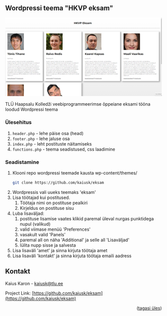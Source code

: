 <!-- Wordpressi teema "HKVP eksam"-->
## Wordpressi teema "HKVP eksam"
<p id="top"></p>

![](screenshot.png)

TLÜ Haapsalu Kolledži veebiprogrammeerimse õppeiane eksami tööna loodud Wordpressi teema

### Ülesehitus

1. `header.php` - lehe päise osa (head)   
2. `footer.php` - lehe jaluse osa 
5. `index.php` - leht postituste näitamiseks
6. `functions.php` - teema seadistused, css laadimine

### Seadistamine

1. Klooni repo wordpressi teemade kausta wp-content/themes/
   ```sh
   git clone https://github.com/kaiusk/eksam
   ```
2. Wordpressis vali uueks teemaks 'eksam'
3. Lisa töötajad kui postitused. 
   1. Töötaja nimi on postituse pealkiri
   2. Kirjeldus on postituse sisu
4. Luba lisaväljad: 
   1. postituse lisamise vaates klikid paremal üleval nurgas punktidega nupul (valikud)
   2. valid viimase menüü 'Preferences'
   3. vasakult valid 'Panels'
   4. paremal all on näha 'Additional' ja selle all 'Lisaväljad'
   5. lülita nupp sisse ja salvesta 
5. Lisa lisaväli 'amet' ja sinna kirjuta töötaja amet
6. Lisa lisaväli 'kontakt' ja sinna kirjuta töötaja emaili aadress


<!-- CONTACT -->
## Kontakt

Kaius Karon - [kaiusk@tlu.ee](kaiusk@tlu.ee) 

Project Link: [https://github.com/kaiusk/eksam](https://github.com/kaiusk/eksam)

<p align="right">(<a href="#top">tagasi üles</a>)</p>
